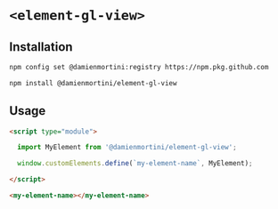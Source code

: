 # `<element-gl-view>`

## Installation

```sh
npm config set @damienmortini:registry https://npm.pkg.github.com

npm install @damienmortini/element-gl-view
```

## Usage
```html
<script type="module">

  import MyElement from '@damienmortini/element-gl-view';

  window.customElements.define(`my-element-name`, MyElement);

</script>

<my-element-name></my-element-name>
```
